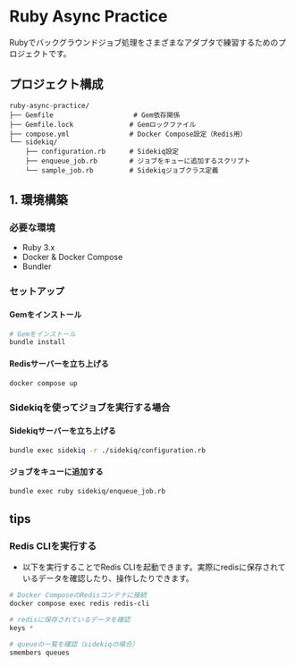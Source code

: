 # Ruby Async Practice

Rubyでバックグラウンドジョブ処理をさまざまなアダプタで練習するためのプロジェクトです。

## プロジェクト構成

```
ruby-async-practice/
├── Gemfile                    # Gem依存関係
├── Gemfile.lock              # Gemロックファイル
├── compose.yml               # Docker Compose設定（Redis用）
└── sidekiq/
    ├── configuration.rb      # Sidekiq設定
    ├── enqueue_job.rb        # ジョブをキューに追加するスクリプト
    └── sample_job.rb         # Sidekiqジョブクラス定義
```

## 1. 環境構築

### 必要な環境
- Ruby 3.x
- Docker & Docker Compose
- Bundler

### セットアップ
#### Gemをインストール
```bash
# Gemをインストール
bundle install
```

#### Redisサーバーを立ち上げる

```bash
docker compose up
```

### Sidekiqを使ってジョブを実行する場合
#### Sidekiqサーバーを立ち上げる

```bash
bundle exec sidekiq -r ./sidekiq/configuration.rb
```

#### ジョブをキューに追加する

```bash
bundle exec ruby sidekiq/enqueue_job.rb
```

## tips
### Redis CLIを実行する
- 以下を実行することでRedis CLIを起動できます。実際にredisに保存されているデータを確認したり、操作したりできます。

```bash
# Docker ComposeのRedisコンテナに接続
docker compose exec redis redis-cli
```

```bash
# redisに保存されているデータを確認
keys *
```

```bash
# queueの一覧を確認（sidekiqの場合）
smembers queues
```
